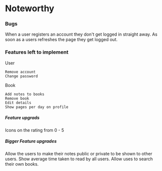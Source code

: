 # Noteworthy

### Bugs

When a user registers an account they don't get logged in straight away.
As soon as a users refreshes the page they get logged out.

### Features left to implement

User

    Remove account
    Change password

Book

    Add notes to books
    Remove book
    Edit details
    Show pages per day on profile

##### Feature upgrads

Icons on the rating from 0 - 5

##### Bigger Feature upgrades

Allow the users to make their notes public or private to be shown to other users.
Show average time taken to read by all users.
Allow uses to search their own books.
